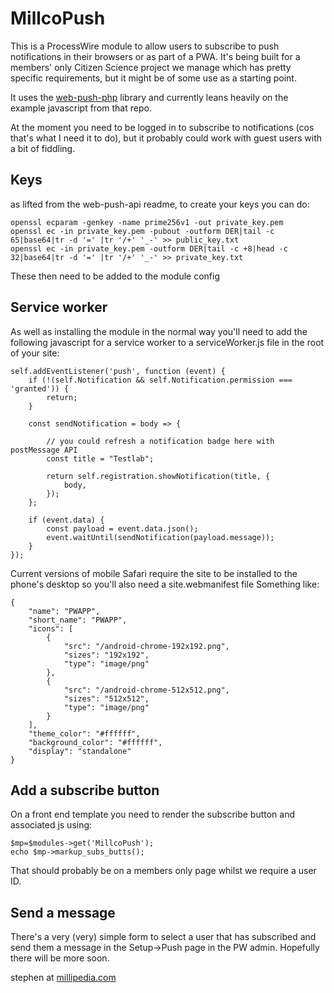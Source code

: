 # MillcoPush

This is a ProcessWire module to allow users to subscribe to push notifications in their browsers or as part of a PWA. 
It's being built for a members' only Citizen Science project we manage which has pretty specific requirements, but it might be of some use as a starting point.

It uses the [web-push-php](https://github.com/web-push-libs/web-push-php) library and currently leans heavily on the example javascript from that repo.

At the moment you need to be logged in to subscribe to notifications (cos that's what I need it to do), but it probably could work with guest users with a bit of fiddling.


## Keys

as lifted from the web-push-api readme, to create your keys you can do:

	openssl ecparam -genkey -name prime256v1 -out private_key.pem
	openssl ec -in private_key.pem -pubout -outform DER|tail -c 65|base64|tr -d '=' |tr '/+' '_-' >> public_key.txt
	openssl ec -in private_key.pem -outform DER|tail -c +8|head -c 32|base64|tr -d '=' |tr '/+' '_-' >> private_key.txt

These then need to be added to the module config

## Service worker

As well as installing the module in the normal way you'll need to add the following javascript for a service worker to a serviceWorker.js file in the root of your site:

	self.addEventListener('push', function (event) {
		if (!(self.Notification && self.Notification.permission === 'granted')) {
			return;
		}

		const sendNotification = body => {

			// you could refresh a notification badge here with postMessage API
			const title = "Testlab";

			return self.registration.showNotification(title, {
				body,
			});
		};

		if (event.data) {
			const payload = event.data.json();
			event.waitUntil(sendNotification(payload.message));
		}
	});

Current versions of mobile Safari require the site to be installed to the phone's desktop so you'll also need a site.webmanifest file
Something like:

	{
		"name": "PWAPP",
		"short_name": "PWAPP",
		"icons": [
			{
				"src": "/android-chrome-192x192.png",
				"sizes": "192x192",
				"type": "image/png"
			},
			{
				"src": "/android-chrome-512x512.png",
				"sizes": "512x512",
				"type": "image/png"
			}
		],
		"theme_color": "#ffffff",
		"background_color": "#ffffff",
		"display": "standalone"
	}


## Add a subscribe button

On a front end template you need to render the subscribe button and associated js using:

	$mp=$modules->get('MillcoPush');
	echo $mp->markup_subs_butts();

That should probably be on a members only page whilst we require a user ID.

## Send a message

There's a very (very) simple form to select a user that has subscribed and send them a message in the Setup->Push page in the PW admin. Hopefully there will be more soon.

stephen at [millipedia.com](https://millipedia.com)